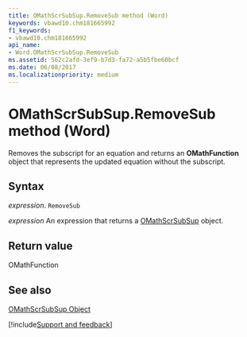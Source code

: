 ```yaml
---
title: OMathScrSubSup.RemoveSub method (Word)
keywords: vbawd10.chm181665992
f1_keywords:
- vbawd10.chm181665992
api_name:
- Word.OMathScrSubSup.RemoveSub
ms.assetid: 562c2afd-3ef9-b7d3-fa72-a5b5fbe60bcf
ms.date: 06/08/2017
ms.localizationpriority: medium
---
```



# OMathScrSubSup.RemoveSub method (Word)

Removes the subscript for an equation and returns an **OMathFunction** object that represents the updated equation without the subscript.


## Syntax

_expression_. `RemoveSub`

 _expression_ An expression that returns a [OMathScrSubSup](./Word.OMathScrSubSup.md) object.


## Return value

OMathFunction


## See also


[OMathScrSubSup Object](Word.OMathScrSubSup.md)

[!include[Support and feedback](~/includes/feedback-boilerplate.md)]